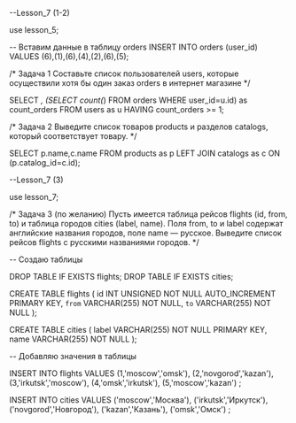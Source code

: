 --Lesson_7 (1-2)

use lesson_5;

-- Вставим данные в таблицу orders
INSERT INTO orders (user_id) VALUES (6),(1),(6),(4),(2),(6),(5);


/* Задача 1
Составьте список пользователей users, которые осуществили хотя бы один заказ orders в интернет магазине
*/

SELECT *, (SELECT count(*) FROM orders WHERE user_id=u.id) as count_orders 
FROM users as u
HAVING count_orders >= 1;

/* Задача 2
Выведите список товаров products и разделов catalogs, который соответствует товару.
*/

SELECT p.name,c.name FROM products as p
	LEFT JOIN catalogs as c ON (p.catalog_id=c.id);
	
--Lesson_7 (3)

use lesson_7;

/* Задача 3
(по желанию) Пусть имеется таблица рейсов flights (id, from, to) и таблица городов cities (label, name). 
Поля from, to и label содержат английские названия городов, поле name — русское. 
Выведите список рейсов flights с русскими названиями городов.
*/

-- Создаю таблицы

DROP TABLE IF EXISTS flights;
DROP TABLE IF EXISTS cities;

CREATE TABLE flights (
  id INT UNSIGNED NOT NULL AUTO_INCREMENT PRIMARY KEY,
  `from` VARCHAR(255) NOT NULL,
  `to` VARCHAR(255) NOT NULL
);

CREATE TABLE cities (
  label VARCHAR(255) NOT NULL PRIMARY KEY,
  name VARCHAR(255) NOT NULL
);

-- Добавляю значения в таблицы

INSERT INTO flights VALUES 
	(1,'moscow','omsk'),
	(2,'novgorod','kazan'),
	(3,'irkutsk','moscow'),
	(4,'omsk','irkutsk'),
	(5,'moscow','kazan')
;

INSERT INTO cities VALUES 
	('moscow','Москва'),
	('irkutsk','Иркутск'),
	('novgorod','Новгород'),
	('kazan','Казань'),
	('omsk','Омск')
;
